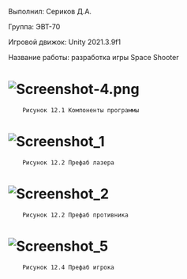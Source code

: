 Выполнил: Сериков Д.А.

Группа: ЭВТ-70

Игровой движок: Unity 2021.3.9f1

Название работы: разработка игры Space Shooter

# ![Screenshot-4.png](https://i.postimg.cc/MG6935gV/Screenshot-4.png)
        Рисунок 12.1 Компоненты программы

# ![Screenshot_1](https://user-images.githubusercontent.com/119409903/205104023-88dacf51-41d6-4c86-8ad8-c6bbee4d21b7.png)
        Рисунок 12.2 Префаб лазера

# ![Screenshot_2](https://user-images.githubusercontent.com/119409903/205106643-72364cdf-2cc1-46dd-a189-10f530d08b74.png)
        Рисунок 12.2 Префаб противника
        
# ![Screenshot_5](https://user-images.githubusercontent.com/119409903/205106808-3561d055-dd75-4a72-99ea-d77b8cb00a1f.png)
        Рисунок 12.4 Префаб игрока
        

